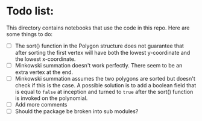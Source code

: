 # Todo list:

This directory contains notebooks that use the code in this repo. Here are some things to do:

- [ ] The sort() function in the Polygon structure does not guarantee that after sorting the first vertex will have both the lowest y-coordinate and the lowest x-coordinate.
- [ ] Minkowski summation doesn't work perfectly. There seem to be an extra vertex at the end.
- [ ] Minkowski summation assumes the two polygons are sorted but doesn't check if this is the case. A possible solution is to add a boolean field that is equal to ```false``` at inception and turned to ```true``` after the sort() function is invoked on the polynomial. 
- [ ] Add more comments
- [ ] Should the package be broken into sub modules?
